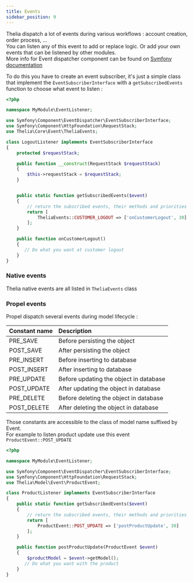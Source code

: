```yaml
---
title: Events
sidebar_position: 9
---
```


Thelia dispatch a lot of events during various workflows : account creation, order process, ...    
You can listen any of this event to add or replace logic. Or add your own events that can be listened by other modules.    
More info for Event dispatcher component can be found on [Symfony documentation](https://symfony.com/doc/current/components/event_dispatcher.html)

To do this you have to create an event subscriber, it's just a simple class that implement the `EventSubscriberInterface` with a `getSubscribedEvents` function to choose what event to listen :
```php
<?php

namespace MyModule\EventListener;

use Symfony\Component\EventDispatcher\EventSubscriberInterface;
use Symfony\Component\HttpFoundation\RequestStack;
use Thelia\Core\Event\TheliaEvents;

class LogoutListener implements EventSubscriberInterface
{
    protected $requestStack;

    public function __construct(RequestStack $requestStack)
    {
        $this->requestStack = $requestStack;
    }


    public static function getSubscribedEvents($event)
    {
        // return the subscribed events, their methods and priorities
        return [
            TheliaEvents::CUSTOMER_LOGOUT => ['onCustomerLogout', 30]
        ];
    }

    public function onCustomerLogout()
    {
       // Do what you want at customer logout
    }
}
```

### Native events
Thelia native events are all listed in `TheliaEvents` class


### Propel events
Propel dispatch several events during model lifecycle :

| Constant name | Description                            |
|:--------------|:---------------------------------------|
| PRE_SAVE      | Before persisting the object           |
| POST_SAVE     | After persisting the object            |
| PRE_INSERT    | Before inserting to database           |
| POST_INSERT   | After inserting to database            |
| PRE_UPDATE    | Before updating the object in database |
| POST_UPDATE   | After updating the object in database  |
| PRE_DELETE    | Before deleting the object in database |
| POST_DELETE   | After deleting the object in database  |

Those constants are accessible to the class of model name suffixed by Event.    
For example to listen product update use this event `ProductEvent::POST_UPDATE`

```php
<?php

namespace MyModule\EventListener;

use Symfony\Component\EventDispatcher\EventSubscriberInterface;
use Symfony\Component\HttpFoundation\RequestStack;
use Thelia\Model\Event\ProductEvent;

class ProductListener implements EventSubscriberInterface
{
    public static function getSubscribedEvents($event)
    {
        // return the subscribed events, their methods and priorities
        return [
            ProductEvent::POST_UPDATE => ['postProductUpdate', 30]
        ];
    }

    public function postProductUpdate(ProductEvent $event)
    {
        $productModel = $event->getModel();
       // Do what you want with the product
    }
}
```
